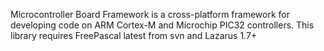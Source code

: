 Microcontroller Board Framework is a cross-platform framework for developing code on ARM Cortex-M and Microchip PIC32 controllers.
This library requires FreePascal latest from svn and Lazarus 1.7+
